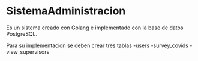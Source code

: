 # SistemaAdministracion
Es un sistema creado con Golang e implementado con la base de datos PostgreSQL.

Para su implementacion se deben crear tres tablas
-users
-survey_covids
-view_supervisors
